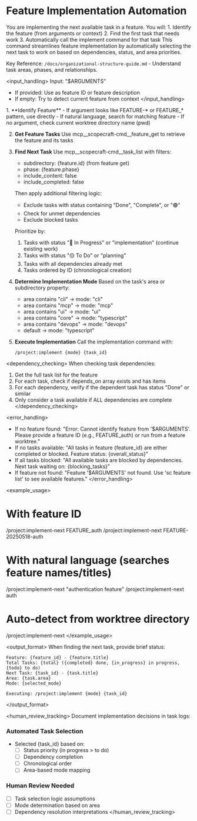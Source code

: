 # Feature Implementation Automation

<task>
You are implementing the next available task in a feature. You will:
1. Identify the feature (from arguments or context)
2. Find the first task that needs work
3. Automatically call the implement command for that task
</task>

<context>
This command streamlines feature implementation by automatically selecting the next task to work on based on dependencies, status, and area priorities.

Key Reference: `/docs/organizational-structure-guide.md` - Understand task areas, phases, and relationships.
</context>

<input_handling>
Input: "$ARGUMENTS"
- If provided: Use as feature ID or feature description
- If empty: Try to detect current feature from context
</input_handling>

<process>
1. **Identify Feature**
   - If argument looks like FEATURE-* or FEATURE_* pattern, use directly
   - If natural language, search for matching feature
   - If no argument, check current worktree directory name (pwd)
   
2. **Get Feature Tasks**
   Use mcp__scopecraft-cmd__feature_get to retrieve the feature and its tasks
   
3. **Find Next Task**
   Use mcp__scopecraft-cmd__task_list with filters:
   - subdirectory: {feature.id} (from feature get)
   - phase: {feature.phase}
   - include_content: false
   - include_completed: false
   
   Then apply additional filtering logic:
   - Exclude tasks with status containing "Done", "Complete", or "🟢"
   - Check for unmet dependencies
   - Exclude blocked tasks
   
   Prioritize by:
   1. Tasks with status "🔵 In Progress" or "implementation" (continue existing work)
   2. Tasks with status "🟡 To Do" or "planning"
   3. Tasks with all dependencies already met
   4. Tasks ordered by ID (chronological creation)

4. **Determine Implementation Mode**
   Based on the task's area or subdirectory property:
   - area contains "cli" → mode: "cli"
   - area contains "mcp" → mode: "mcp"  
   - area contains "ui" → mode: "ui"
   - area contains "core" → mode: "typescript"
   - area contains "devops" → mode: "devops"
   - default → mode: "typescript"

5. **Execute Implementation**
   Call the implementation command with:
   ```
   /project:implement {mode} {task_id}
   ```
</process>

<dependency_checking>
When checking task dependencies:
1. Get the full task list for the feature
2. For each task, check if depends_on array exists and has items
3. For each dependency, verify if the dependent task has status "Done" or similar
4. Only consider a task available if ALL dependencies are complete
</dependency_checking>

<error_handling>
- If no feature found: "Error: Cannot identify feature from '$ARGUMENTS'. Please provide a feature ID (e.g., FEATURE_auth) or run from a feature worktree."
- If no tasks available: "All tasks in feature {feature_id} are either completed or blocked. Feature status: {overall_status}"
- If all tasks blocked: "All available tasks are blocked by dependencies. Next task waiting on: {blocking_tasks}"
- If feature not found: "Feature '$ARGUMENTS' not found. Use 'sc feature list' to see available features."
</error_handling>

<example_usage>
# With feature ID
/project:implement-next FEATURE_auth
/project:implement-next FEATURE-20250518-auth

# With natural language (searches feature names/titles)
/project:implement-next "authentication feature"
/project:implement-next auth

# Auto-detect from worktree directory
/project:implement-next
</example_usage>

<output_format>
When finding the next task, provide brief status:
```
Feature: {feature_id} - {feature.title}
Total Tasks: {total} ({completed} done, {in_progress} in progress, {todo} to do)
Next Task: {task_id} - {task.title}
Area: {task.area}
Mode: {selected_mode}

Executing: /project:implement {mode} {task_id}
```
</output_format>

<human_review_tracking>
Document implementation decisions in task logs:

### Automated Task Selection
- Selected {task_id} based on:
  - [ ] Status priority (in progress > to do)
  - [ ] Dependency completion
  - [ ] Chronological order
  - [ ] Area-based mode mapping

### Human Review Needed
- [ ] Task selection logic assumptions
- [ ] Mode determination based on area
- [ ] Dependency resolution interpretations
</human_review_tracking>